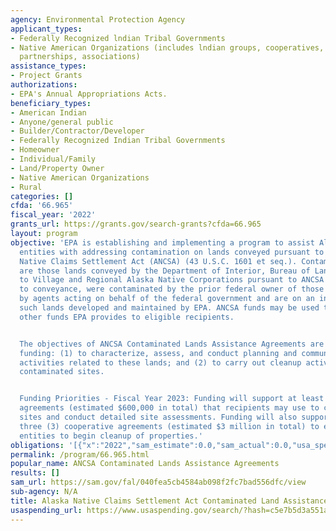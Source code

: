 ```yaml
---
agency: Environmental Protection Agency
applicant_types:
- Federally Recognized lndian Tribal Governments
- Native American Organizations (includes lndian groups, cooperatives, corporations,
  partnerships, associations)
assistance_types:
- Project Grants
authorizations:
- EPA's Annual Appropriations Acts.
beneficiary_types:
- American Indian
- Anyone/general public
- Builder/Contractor/Developer
- Federally Recognized Indian Tribal Governments
- Homeowner
- Individual/Family
- Land/Property Owner
- Native American Organizations
- Rural
categories: []
cfda: '66.965'
fiscal_year: '2022'
grants_url: https://grants.gov/search-grants?cfda=66.965
layout: program
objective: 'EPA is establishing and implementing a program to assist Alaska tribal
  entities with addressing contamination on lands conveyed pursuant to the Alaska
  Native Claims Settlement Act (ANCSA) (43 U.S.C. 1601 et seq.). Contaminated Lands
  are those lands conveyed by the Department of Interior, Bureau of Land Management,
  to Village and Regional Alaska Native Corporations pursuant to ANCSA that, prior
  to conveyance, were contaminated by the prior federal owner of those lands and/or
  by agents acting on behalf of the federal government and are on an inventory of
  such lands developed and maintained by EPA. ANCSA funds may be used to supplement
  other funds EPA provides to eligible recipients.


  The objectives of ANCSA Contaminated Lands Assistance Agreements are to provide
  funding: (1) to characterize, assess, and conduct planning and community involvement
  activities related to these lands; and (2) to carry out cleanup activities at ANCSA
  contaminated sites.


  Funding Priorities - Fiscal Year 2023: Funding will support at least three (3) cooperative
  agreements (estimated $600,000 in total) that recipients may use to characterize
  sites and conduct detailed site assessments. Funding will also support at least
  three (3) cooperative agreements (estimated $3 million in total) to enable eligible
  entities to begin cleanup of properties.'
obligations: '[{"x":"2022","sam_estimate":0.0,"sam_actual":0.0,"usa_spending_actual":0.0},{"x":"2023","sam_estimate":5000000.0,"sam_actual":0.0,"usa_spending_actual":0.0},{"x":"2024","sam_estimate":13000000.0,"sam_actual":0.0,"usa_spending_actual":0.0}]'
permalink: /program/66.965.html
popular_name: ANCSA Contaminated Lands Assistance Agreements
results: []
sam_url: https://sam.gov/fal/040fea5cb4584ab098f2fc7bad556dfc/view
sub-agency: N/A
title: Alaska Native Claims Settlement Act Contaminated Land Assistance Agreements
usaspending_url: https://www.usaspending.gov/search/?hash=c5e7b5d3a551a32e55d5874b98f52354
---
```

